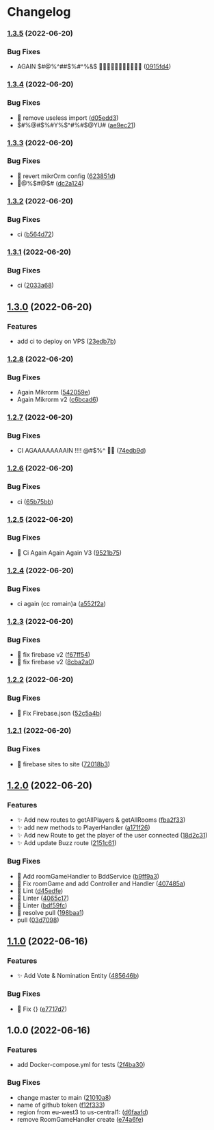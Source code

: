 # Changelog

### [1.3.5](https://www.github.com/SecretHouseGame/secrethouse-backend/compare/v1.3.4...v1.3.5) (2022-06-20)


### Bug Fixes

* AGAIN $#@%^##$%#^%&$ 😤😤😤😤😤😤😤😤😤😤😤 ([0915fd4](https://www.github.com/SecretHouseGame/secrethouse-backend/commit/0915fd4d3da1d6bec320e764a6fe23afc14ce03d))

### [1.3.4](https://www.github.com/SecretHouseGame/secrethouse-backend/compare/v1.3.3...v1.3.4) (2022-06-20)


### Bug Fixes

* :butterfly: remove useless import ([d05edd3](https://www.github.com/SecretHouseGame/secrethouse-backend/commit/d05edd37768477dd5b764349cbb32e0045482f4f))
* $#%@#$%#Y%$^#%#$@YU# ([ae9ec21](https://www.github.com/SecretHouseGame/secrethouse-backend/commit/ae9ec21c21fff7291c32e7188b19787cd39f8d5e))

### [1.3.3](https://www.github.com/SecretHouseGame/secrethouse-backend/compare/v1.3.2...v1.3.3) (2022-06-20)


### Bug Fixes

* :butterfly: revert mikrOrm config ([623851d](https://www.github.com/SecretHouseGame/secrethouse-backend/commit/623851d835f6bdcc0247ef389a81e5193b4462f3))
* 😤@%$#@$# ([dc2a124](https://www.github.com/SecretHouseGame/secrethouse-backend/commit/dc2a124bc36d51f2539cd9173d941a6ba1d247fe))

### [1.3.2](https://www.github.com/SecretHouseGame/secrethouse-backend/compare/v1.3.1...v1.3.2) (2022-06-20)


### Bug Fixes

* ci ([b564d72](https://www.github.com/SecretHouseGame/secrethouse-backend/commit/b564d72105731dd0316f3f4b672877f3cd0df214))

### [1.3.1](https://www.github.com/SecretHouseGame/secrethouse-backend/compare/v1.3.0...v1.3.1) (2022-06-20)


### Bug Fixes

* ci ([2033a68](https://www.github.com/SecretHouseGame/secrethouse-backend/commit/2033a686073381c4a9d3cf8c279f0e23930059d8))

## [1.3.0](https://www.github.com/SecretHouseGame/secrethouse-backend/compare/v1.2.8...v1.3.0) (2022-06-20)


### Features

* add ci to deploy on VPS ([23edb7b](https://www.github.com/SecretHouseGame/secrethouse-backend/commit/23edb7b004a58170b77e757766863d4da7e29514))

### [1.2.8](https://www.github.com/SecretHouseGame/secrethouse-backend/compare/v1.2.7...v1.2.8) (2022-06-20)


### Bug Fixes

* Again Mikrorm ([542059e](https://www.github.com/SecretHouseGame/secrethouse-backend/commit/542059eeeaa01d63546da2a1e7902e700e9c7ead))
* Again Mikrorm v2 ([c6bcad6](https://www.github.com/SecretHouseGame/secrethouse-backend/commit/c6bcad6ec9843be44b81236a0bbf4788b4fa546a))

### [1.2.7](https://www.github.com/SecretHouseGame/secrethouse-backend/compare/v1.2.6...v1.2.7) (2022-06-20)


### Bug Fixes

* CI AGAAAAAAAAIN !!!! @#$%^ 🤯👿 ([74edb9d](https://www.github.com/SecretHouseGame/secrethouse-backend/commit/74edb9d64fe36e295baea2a3241a2241e345945a))

### [1.2.6](https://www.github.com/SecretHouseGame/secrethouse-backend/compare/v1.2.5...v1.2.6) (2022-06-20)


### Bug Fixes

* ci ([65b75bb](https://www.github.com/SecretHouseGame/secrethouse-backend/commit/65b75bb93c2b03cea0b7d6b9c9ad0d2c9a13e5ca))

### [1.2.5](https://www.github.com/SecretHouseGame/secrethouse-backend/compare/v1.2.4...v1.2.5) (2022-06-20)


### Bug Fixes

* :butterfly: Ci Again Again Again V3 ([9521b75](https://www.github.com/SecretHouseGame/secrethouse-backend/commit/9521b75b1faa912cf76618520278f9a267de2094))

### [1.2.4](https://www.github.com/SecretHouseGame/secrethouse-backend/compare/v1.2.3...v1.2.4) (2022-06-20)


### Bug Fixes

* ci again (cc romain)a ([a552f2a](https://www.github.com/SecretHouseGame/secrethouse-backend/commit/a552f2a9937005f4f03a5c66b98f99680e776445))

### [1.2.3](https://www.github.com/SecretHouseGame/secrethouse-backend/compare/v1.2.2...v1.2.3) (2022-06-20)


### Bug Fixes

* :butterfly: fix firebase v2 ([f67ff54](https://www.github.com/SecretHouseGame/secrethouse-backend/commit/f67ff54f859b671b645793c6cdf6f9df35144458))
* :butterfly: fix firebase v2 ([8cba2a0](https://www.github.com/SecretHouseGame/secrethouse-backend/commit/8cba2a0b26bd2d2ad5807037edd8f74cef8aca29))

### [1.2.2](https://www.github.com/SecretHouseGame/secrethouse-backend/compare/v1.2.1...v1.2.2) (2022-06-20)


### Bug Fixes

* :butterfly: Fix Firebase.json ([52c5a4b](https://www.github.com/SecretHouseGame/secrethouse-backend/commit/52c5a4b8bff2510d540bed510b6602551688ac64))

### [1.2.1](https://www.github.com/SecretHouseGame/secrethouse-backend/compare/v1.2.0...v1.2.1) (2022-06-20)


### Bug Fixes

* :butterfly: firebase sites to site ([72018b3](https://www.github.com/SecretHouseGame/secrethouse-backend/commit/72018b376edaa75b12e0872b39a8b8a1efd0287a))

## [1.2.0](https://www.github.com/SecretHouseGame/secrethouse-backend/compare/v1.1.0...v1.2.0) (2022-06-20)


### Features

* :sparkles:  Add new routes to getAllPlayers & getAllRooms ([fba2f33](https://www.github.com/SecretHouseGame/secrethouse-backend/commit/fba2f331fe6cd6298e93a2ef0971caac6ec0b63d))
* :sparkles: add new methods to PlayerHandler ([a171f26](https://www.github.com/SecretHouseGame/secrethouse-backend/commit/a171f2671165945fd66a1457057db60705f5e1be))
* :sparkles: Add new Route to get the player of the user connected ([18d2c31](https://www.github.com/SecretHouseGame/secrethouse-backend/commit/18d2c313da1a362ff4e88d679d6f920fe416e8d3))
* :sparkles: Add update Buzz route ([2151c61](https://www.github.com/SecretHouseGame/secrethouse-backend/commit/2151c616c80921ea9b4a4cfdedd01eca2d48fbbc))


### Bug Fixes

* :butterfly: Add roomGameHandler to BddService ([b9ff9a3](https://www.github.com/SecretHouseGame/secrethouse-backend/commit/b9ff9a37f1209b75af8bb7a8ff8e45ca1949ab1c))
* :butterfly: Fix roomGame and add Controller and Handler ([407485a](https://www.github.com/SecretHouseGame/secrethouse-backend/commit/407485a2dc39b761eeab5362234a58ada03ba1e1))
* :butterfly: Lint ([d45edfe](https://www.github.com/SecretHouseGame/secrethouse-backend/commit/d45edfea853c239b467a8d9c2eb05a1b051555c5))
* :butterfly: Linter ([4065c17](https://www.github.com/SecretHouseGame/secrethouse-backend/commit/4065c17f21763d3c3f51e6ff6eadb67e67627faa))
* :butterfly: Linter ([bdf59fc](https://www.github.com/SecretHouseGame/secrethouse-backend/commit/bdf59fc164cc0bf411c22f8918a377de8fb29668))
* :butterfly: resolve pull ([198baa1](https://www.github.com/SecretHouseGame/secrethouse-backend/commit/198baa1648dda900e46ad3aecd88510ef76b0494))
* pull ([03d7098](https://www.github.com/SecretHouseGame/secrethouse-backend/commit/03d7098339ec7ed4c49c6fabae51029960d69b8c))

## [1.1.0](https://www.github.com/SecretHouseGame/secrethouse-backend/compare/v1.0.0...v1.1.0) (2022-06-16)


### Features

* :sparkles: Add Vote & Nomination Entity ([485646b](https://www.github.com/SecretHouseGame/secrethouse-backend/commit/485646b562bdc27b8e8aedf74ce601a91c32b715))


### Bug Fixes

* :butterfly: Fix {} ([e7717d7](https://www.github.com/SecretHouseGame/secrethouse-backend/commit/e7717d7e4e18b9ec19d44f4fd6f4846669cfe51b))

## 1.0.0 (2022-06-16)


### Features

* add Docker-compose.yml for tests ([2f4ba30](https://www.github.com/SecretHouseGame/secrethouse-backend/commit/2f4ba30b5f61b9eae3c9b1a1b28701d6efd4090a))


### Bug Fixes

* change master to main ([21010a8](https://www.github.com/SecretHouseGame/secrethouse-backend/commit/21010a8d2da6de8e5bd3f2afb26aac7b5cf52803))
* name of github token ([f12f333](https://www.github.com/SecretHouseGame/secrethouse-backend/commit/f12f3338e229a42ae1c38a83de651b40eba03bcd))
* region from eu-west3 to us-central1: ([d6faafd](https://www.github.com/SecretHouseGame/secrethouse-backend/commit/d6faafd319d85dda4f06b7df2745f0a1ad068958))
* remove RoomGameHandler create ([e74a6fe](https://www.github.com/SecretHouseGame/secrethouse-backend/commit/e74a6fe40ec7e641091ea819a62fc09cdd3ecd4a))

